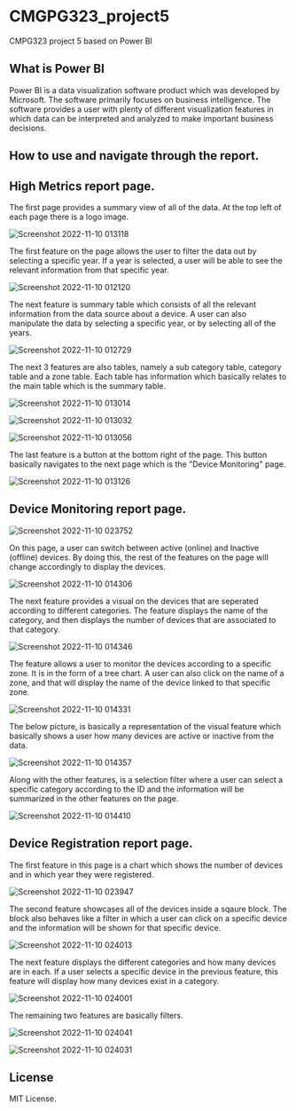 # CMGPG323_project5
CMPG323 project 5 based on Power BI

## What is Power BI
Power BI is a data visualization software product which was developed by Microsoft. The software primarily focuses on business intelligence. The software provides a user with plenty of different visualization features in which data can be interpreted and analyzed to make important business decisions.

## How to use and navigate through the report.
## High Metrics report page.


The first page provides a summary view of all of the data. At the top left of each page there is a logo image.


![Screenshot 2022-11-10 013118](https://user-images.githubusercontent.com/110536628/200964520-b96e40dd-ba44-435f-8d68-33018d506566.png)


The first feature on the page allows the user to filter the data out by selecting a specific year. If a year is selected, a user will be able to see the relevant information from that specific year. 


![Screenshot 2022-11-10 012120](https://user-images.githubusercontent.com/110536628/200963238-fe170961-d7ef-4baa-98c8-932a3b535f14.png)

The next feature is summary table which consists of all the relevant information from the data source about a device. A user can also manipulate the data by selecting a specific year, or by selecting all of the years. 

![Screenshot 2022-11-10 012729](https://user-images.githubusercontent.com/110536628/200963914-d710836f-d628-43ee-b25d-dc87854e761d.png)

The next 3 features are also tables, namely a sub category table, category table and a zone table. Each table has information which basically relates to the main table which is the summary table. 

![Screenshot 2022-11-10 013014](https://user-images.githubusercontent.com/110536628/200964433-b9f449d8-6d88-4ebc-baff-d67dc156d7ad.png)


![Screenshot 2022-11-10 013032](https://user-images.githubusercontent.com/110536628/200964448-a626192b-0337-4ded-a7ad-cd73abb73322.png)


![Screenshot 2022-11-10 013056](https://user-images.githubusercontent.com/110536628/200964482-71dca5c6-ea68-4f22-a80f-f93c0e1daedc.png)

The last feature is a button at the bottom right of the page. This button basically navigates to the next page which is the "Device Monitoring" page.

![Screenshot 2022-11-10 013126](https://user-images.githubusercontent.com/110536628/200964761-e76da8ce-3674-4449-ac29-7e761595877d.png)


## Device Monitoring report page.


![Screenshot 2022-11-10 023752](https://user-images.githubusercontent.com/110536628/200973255-6ad22fc2-d7be-4410-8129-cbcc43e5f8b8.png)


On this page, a user can switch between active (online) and Inactive (offline) devices. By doing this, the rest of the features on the page will change accordingly to display the devices. 


![Screenshot 2022-11-10 014306](https://user-images.githubusercontent.com/110536628/200965843-8b3fd68a-30d3-4a08-bbe1-280c044a6155.png)

The next feature provides a visual on the devices that are seperated according to different categories. The feature displays the name of the category, and then displays the number of devices that are associated to that category. 


![Screenshot 2022-11-10 014346](https://user-images.githubusercontent.com/110536628/200966041-a2627246-cf08-4237-a92a-06d872986040.png)


The feature allows a user to monitor the devices according to a specific zone. It is in the form of a tree chart. A user can also click on the name of a zone, and that will display the name of the device linked to that specific zone. 


![Screenshot 2022-11-10 014331](https://user-images.githubusercontent.com/110536628/200966509-9bb58c98-0b77-4983-b63b-aa6da3cbc726.png)

The below picture, is basically a representation of the visual feature which basically shows a user how many devices are active or inactive from the data. 


![Screenshot 2022-11-10 014357](https://user-images.githubusercontent.com/110536628/200966688-63e80f48-cf36-4a7f-a4ca-5e4c47d25129.png)


Along with the other features, is a selection filter where a user can select a specific category according to the ID and the information will be summarized in the other features on the page. 


![Screenshot 2022-11-10 014410](https://user-images.githubusercontent.com/110536628/200966847-e15fad9b-118e-4f41-abeb-17d758737c8f.png)

## Device Registration report page.
The first feature in this page is a chart which shows the number of devices and in which year they were registered. 


![Screenshot 2022-11-10 023947](https://user-images.githubusercontent.com/110536628/200972921-6ea49054-2c67-4a1f-a12f-b675ec42083b.png)


The second feature showcases all of the devices inside a sqaure block. The block also behaves like a filter in which a user can click on a specific device and the information will be shown for that specific device. 


![Screenshot 2022-11-10 024013](https://user-images.githubusercontent.com/110536628/200972954-bfa7aeb8-116a-4218-8c0f-08c1e56188a2.png)


The next feature displays the different categories and how many devices are in each. If a user selects a specific device in the previous feature, this feature will display how many devices exist in a category. 


![Screenshot 2022-11-10 024001](https://user-images.githubusercontent.com/110536628/200972974-90c54c57-5675-48be-b324-595bc2f57f67.png)


The remaining two features are basically filters. 

![Screenshot 2022-11-10 024041](https://user-images.githubusercontent.com/110536628/200973025-7736156a-ea2d-48ab-8c4f-50e083406f2e.png)

![Screenshot 2022-11-10 024031](https://user-images.githubusercontent.com/110536628/200973031-08fad407-7ccb-4819-a200-4838773a74bd.png)


## License
MIT License.
